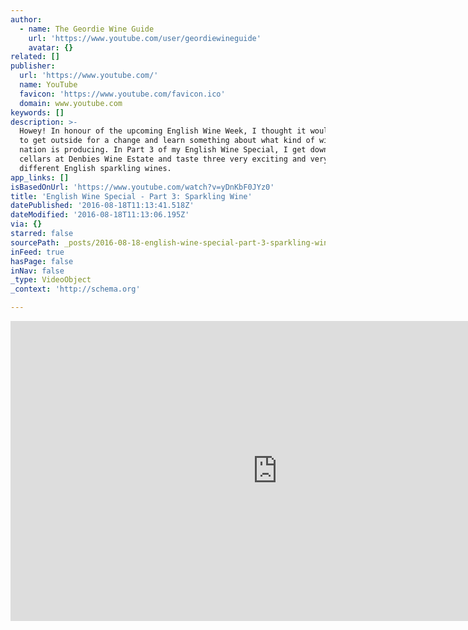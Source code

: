 ```yaml
---
author:
  - name: The Geordie Wine Guide
    url: 'https://www.youtube.com/user/geordiewineguide'
    avatar: {}
related: []
publisher:
  url: 'https://www.youtube.com/'
  name: YouTube
  favicon: 'https://www.youtube.com/favicon.ico'
  domain: www.youtube.com
keywords: []
description: >-
  Howey! In honour of the upcoming English Wine Week, I thought it would be nice
  to get outside for a change and learn something about what kind of wine our
  nation is producing. In Part 3 of my English Wine Special, I get down into the
  cellars at Denbies Wine Estate and taste three very exciting and very
  different English sparkling wines.
app_links: []
isBasedOnUrl: 'https://www.youtube.com/watch?v=yDnKbF0JYz0'
title: 'English Wine Special - Part 3: Sparkling Wine'
datePublished: '2016-08-18T11:13:41.518Z'
dateModified: '2016-08-18T11:13:06.195Z'
via: {}
starred: false
sourcePath: _posts/2016-08-18-english-wine-special-part-3-sparkling-wine.md
inFeed: true
hasPage: false
inNav: false
_type: VideoObject
_context: 'http://schema.org'

---
```

<iframe src="https://cdn.embedly.com/widgets/media.html?src=https%3A%2F%2Fwww.youtube.com%2Fembed%2FyDnKbF0JYz0%3Ffeature%3Doembed&amp;url=http%3A%2F%2Fwww.youtube.com%2Fwatch%3Fv%3DyDnKbF0JYz0&amp;image=https%3A%2F%2Fi.ytimg.com%2Fvi%2FyDnKbF0JYz0%2Fhqdefault.jpg&amp;key=b7d04c9b404c499eba89ee7072e1c4f7&amp;type=text%2Fhtml&amp;schema=youtube" width="854" height="480" scrolling="no" frameborder="0" allowfullscreen="" style=""></iframe>